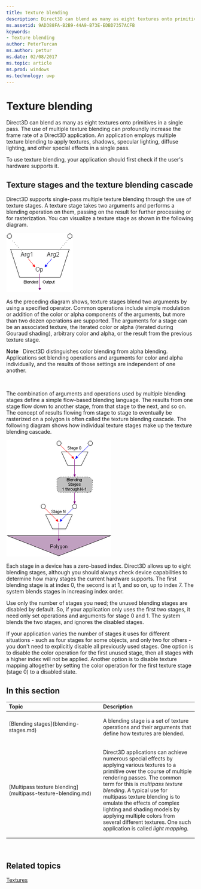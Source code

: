```yaml
---
title: Texture blending
description: Direct3D can blend as many as eight textures onto primitives in a single pass.
ms.assetid: 9AD388FA-B2B9-44A9-B73E-EDBD7357ACFB
keywords:
- Texture blending
author: PeterTurcan
ms.author: pettur
ms.date: 02/08/2017
ms.topic: article
ms.prod: windows
ms.technology: uwp
---
```


# Texture blending


Direct3D can blend as many as eight textures onto primitives in a single pass. The use of multiple texture blending can profoundly increase the frame rate of a Direct3D application. An application employs multiple texture blending to apply textures, shadows, specular lighting, diffuse lighting, and other special effects in a single pass.

To use texture blending, your application should first check if the user's hardware supports it.

## <span id="Texture-Stages-and-the-Texture-Blending-Cascade"></span><span id="texture-stages-and-the-texture-blending-cascade"></span><span id="TEXTURE-STAGES-AND-THE-TEXTURE-BLENDING-CASCADE"></span>Texture stages and the texture blending cascade


Direct3D supports single-pass multiple texture blending through the use of texture stages. A texture stage takes two arguments and performs a blending operation on them, passing on the result for further processing or for rasterization. You can visualize a texture stage as shown in the following diagram.

![diagram of a texture stage](images/texstg.png)

As the preceding diagram shows, texture stages blend two arguments by using a specified operator. Common operations include simple modulation or addition of the color or alpha components of the arguments, but more than two dozen operations are supported. The arguments for a stage can be an associated texture, the iterated color or alpha (iterated during Gouraud shading), arbitrary color and alpha, or the result from the previous texture stage.

**Note**   Direct3D distinguishes color blending from alpha blending. Applications set blending operations and arguments for color and alpha individually, and the results of those settings are independent of one another.

 

The combination of arguments and operations used by multiple blending stages define a simple flow-based blending language. The results from one stage flow down to another stage, from that stage to the next, and so on. The concept of results flowing from stage to stage to eventually be rasterized on a polygon is often called the texture blending cascade. The following diagram shows how individual texture stages make up the texture blending cascade.

![diagram of texture stages in the texture blending cascade](images/tcascade.png)

Each stage in a device has a zero-based index. Direct3D allows up to eight blending stages, although you should always check device capabilities to determine how many stages the current hardware supports. The first blending stage is at index 0, the second is at 1, and so on, up to index 7. The system blends stages in increasing index order.

Use only the number of stages you need; the unused blending stages are disabled by default. So, if your application only uses the first two stages, it need only set operations and arguments for stage 0 and 1. The system blends the two stages, and ignores the disabled stages.

If your application varies the number of stages it uses for different situations - such as four stages for some objects, and only two for others - you don't need to explicitly disable all previously used stages. One option is to disable the color operation for the first unused stage, then all stages with a higher index will not be applied. Another option is to disable texture mapping altogether by setting the color operation for the first texture stage (stage 0) to a disabled state.

## <span id="in-this-section"></span>In this section


<table>
<colgroup>
<col width="50%" />
<col width="50%" />
</colgroup>
<thead>
<tr class="header">
<th align="left">Topic</th>
<th align="left">Description</th>
</tr>
</thead>
<tbody>
<tr class="odd">
<td align="left"><p>[Blending stages](blending-stages.md)</p></td>
<td align="left"><p>A blending stage is a set of texture operations and their arguments that define how textures are blended.</p></td>
</tr>
<tr class="even">
<td align="left"><p>[Multipass texture blending](multipass-texture-blending.md)</p></td>
<td align="left"><p>Direct3D applications can achieve numerous special effects by applying various textures to a primitive over the course of multiple rendering passes. The common term for this is <em>multipass texture blending</em>. A typical use for multipass texture blending is to emulate the effects of complex lighting and shading models by applying multiple colors from several different textures. One such application is called <em>light mapping</em>.</p></td>
</tr>
</tbody>
</table>

 

## <span id="related-topics"></span>Related topics


[Textures](textures.md)

 

 




